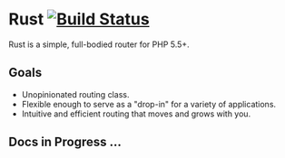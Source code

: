 # Rust [![Build Status](https://travis-ci.org/DanielSpeir/Rust.svg?branch=master)](https://travis-ci.org/DanielSpeir/Rust)

Rust is a simple, full-bodied router for PHP 5.5+.

## Goals

* Unopinionated routing class.
* Flexible enough to serve as a "drop-in" for a variety of applications.
* Intuitive and efficient routing that moves and grows with you.

## Docs in Progress ...
